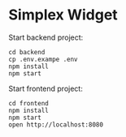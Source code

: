 # Simplex Widget

Start backend project:

    cd backend
    cp .env.exampe .env
    npm install
    npm start

Start frontend project:

    cd frontend
    npm install
    npm start
    open http://localhost:8080

